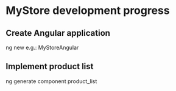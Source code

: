 # MyStore development progress

## Create Angular application
ng new <app name>
    e.g.: MyStoreAngular

## Implement product list
ng generate component product_list

